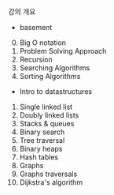 강의 개요 

- basement 
0. Big O notation 
1. Problem Solving Approach
2. Recursion
3. Searching Algorithms
4. Sorting Algorithms  


- Intro to datastructures
1. Single linked list 
2. Doubly linked lists
3. Stacks & queues
4. Binary search 
5. Tree traversal
6. Binary heaps
7. Hash tables
8. Graphs
9. Graphs traversals 
10. Dijkstra's algorithm